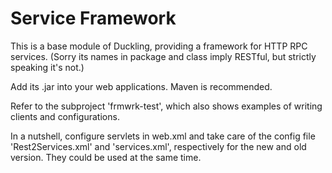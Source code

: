 Service Framework
=================

This is a base module of Duckling, providing a framework for HTTP RPC
services. (Sorry its names in package and class imply RESTful, but
strictly speaking it's not.)

Add its .jar into your web applications. Maven is recommended.

Refer to the subproject 'frmwrk-test', which also shows examples of
writing clients and configurations.

In a nutshell, configure servlets in web.xml and take care of the
config file 'Rest2Services.xml' and 'services.xml', respectively for
the new and old version. They could be used at the same time.

